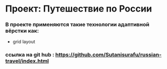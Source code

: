 # Проект: Путешествие по России

### В проекте применяются такие технологии адаптивной вёрстки как:  
- grid layout

### ссылка на git hub :  https://github.com/Sutanisurafu/russian-travel/index.html 


